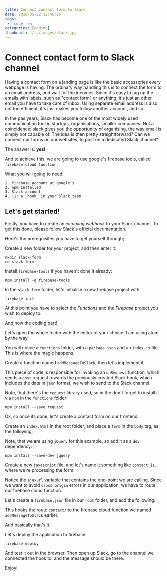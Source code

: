 ```yaml
---
title: Connect contact form to Slack
date: 2018-05-22 12:45:26
tags:
 - 'code, en'
categories: [coding]
thumbnail: ./../images/slack.jpg
---
```

# Connect contact form to Slack channel

Having a contact form on a landing page is like the basic accessories every webpage is having.
The ordinary way handling this is to connect the form to an email address, and wait for the incomes. Since it's easy to tag up the emails with labels, such as "contact form" or anything, it's just an other email you have to take care of inbox. Using separate email address is also not too efficient, it's just makes you follow another account, and so.

In the pas years, Slack has become one of the most widely used communication tool in startups, organisations, smaller companies. Not a coincidence: slack gives you the opportunity of organising, the way email is simply not capable of. The idea is then pretty straightforward? Can we connect our forms on our websites, to post on a dedicated Slack channel?

The answer is: **yes!**

And to achieve this, we are going to use google's firebase tools, called `firebase cloud function`.

What you will going to need:

	1. firebase account at google's
	2. npm installed
	3. Slack account
	4. +1: a _hook_ in your Slack team

## Let's get started!

Firstly, you have to create an _incoming webhook_ to your Slack channel. To get this done, please follow Slack's official [documentation](https://workboost.slack.com/apps/new/A0F7XDUAZ-incoming-webhooks).

Here's the prerequisites you have to get yourself through;

 Create a new folder for your project, and then enter it:

 ```
 mkdir slack-form
 cd slack-form
 ```

 Install `firebase-tools` if you haven't done it already:

 `npm install -g firebase-tools`

 In the `slack-form` folder, let's initialise a new firebase project with

 `firebase init`

 At this point you have to select the _Functions_ and the _Firebase_ project you wish to deploy to.


And now the coding part!

Let's open the whole folder with the editor of your choice. I am using atom by the way.

You will notice a `functions` folder, with a `package.json` and an `index.js` file. This is where the magic happens.

 Create a function named `addMessageToSlack`, then let's implement it.

<script src="https://gist.github.com/zilahir/5fcf81186cfc5acb099c5590721a3b92.js"></script>

This piece of code is responsible for invoking an `onRequest` function, which sends a `post` request towards the previously created Slack hook, which includes the data in `json` format, we wish to send to the Slack channel.

Note, that there's the `request` library used, so in the don't forget to install it via `npm` in the `functions` folder:

`npm install --save request`

Ok, so once its done, let's create a contact form on our frontend.

Create an `index.html` in the root folder, and place a `form` in  the `body` tag, as the following:

<script src="https://gist.github.com/zilahir/d9ed47d0737438e31b0700105b9f0ad0.js"></script>

Note, that we are using `jQuery` for this example, so add it as a `dev` dependency:

`npm install --save-dev jquery`

Create a new `javascript` file, and let's name it something like `contact.js`, where we re processing the form.

<script src="https://gist.github.com/zilahir/ee0c4bf482b1571b8c34eb2c91146d12.js"></script>

Notice the `ajaxurl` variable that contains the end-point we are calling. Since we want to avoid `cross origin` errors in our application, we have to route our firebase cloud function.

Let's create a `firebase.json` file in our `root` folder, and add the following:

<script src="https://gist.github.com/zilahir/45c872d162588801ab864e2d440f9c05.js"></script>

This hooks the route `contact/` to the firebase cloud function we named `addMessageToSlack` earlier.

And basically that's it.

Let's deploy the application to firebase:

`firebase deploy`

And test it out in the browser. Then open up Slack, go to the channel we connected the hook to, and the message should be there.

Enjoy!
